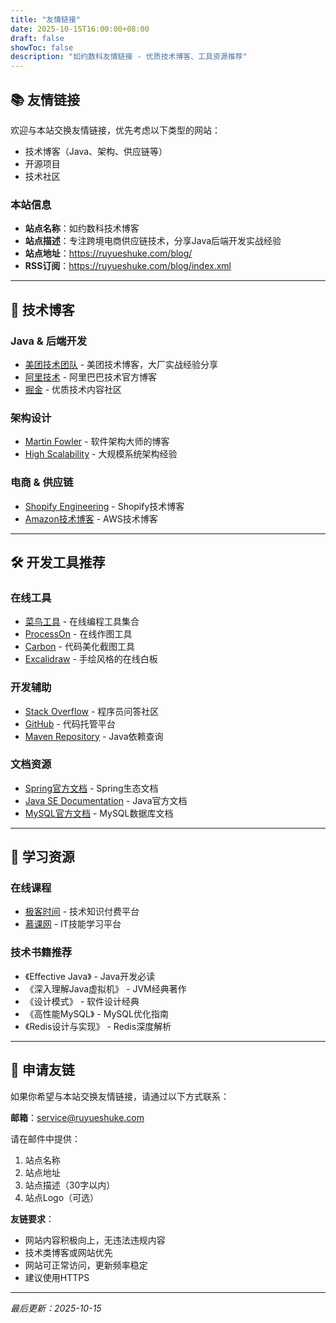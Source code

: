 ```yaml
---
title: "友情链接"
date: 2025-10-15T16:00:00+08:00
draft: false
showToc: false
description: "如约数科友情链接 - 优质技术博客、工具资源推荐"
---
```


## 📚 友情链接

欢迎与本站交换友情链接，优先考虑以下类型的网站：
- 技术博客（Java、架构、供应链等）
- 开源项目
- 技术社区

### 本站信息
- **站点名称**：如约数科技术博客
- **站点描述**：专注跨境电商供应链技术，分享Java后端开发实战经验
- **站点地址**：https://ruyueshuke.com/blog/
- **RSS订阅**：https://ruyueshuke.com/blog/index.xml

---

## 🔗 技术博客

### Java & 后端开发
- [美团技术团队](https://tech.meituan.com/) - 美团技术博客，大厂实战经验分享
- [阿里技术](https://102.alibaba.com/tech-list/) - 阿里巴巴技术官方博客
- [掘金](https://juejin.cn/) - 优质技术内容社区

### 架构设计
- [Martin Fowler](https://martinfowler.com/) - 软件架构大师的博客
- [High Scalability](http://highscalability.com/) - 大规模系统架构经验

### 电商 & 供应链
- [Shopify Engineering](https://shopify.engineering/) - Shopify技术博客
- [Amazon技术博客](https://aws.amazon.com/cn/blogs/) - AWS技术博客

---

## 🛠️ 开发工具推荐

### 在线工具
- [菜鸟工具](https://c.runoob.com/) - 在线编程工具集合
- [ProcessOn](https://www.processon.com/) - 在线作图工具
- [Carbon](https://carbon.now.sh/) - 代码美化截图工具
- [Excalidraw](https://excalidraw.com/) - 手绘风格的在线白板

### 开发辅助
- [Stack Overflow](https://stackoverflow.com/) - 程序员问答社区
- [GitHub](https://github.com/) - 代码托管平台
- [Maven Repository](https://mvnrepository.com/) - Java依赖查询

### 文档资源
- [Spring官方文档](https://spring.io/projects) - Spring生态文档
- [Java SE Documentation](https://docs.oracle.com/en/java/) - Java官方文档
- [MySQL官方文档](https://dev.mysql.com/doc/) - MySQL数据库文档

---

## 📖 学习资源

### 在线课程
- [极客时间](https://time.geekbang.org/) - 技术知识付费平台
- [慕课网](https://www.imooc.com/) - IT技能学习平台

### 技术书籍推荐
- 《Effective Java》 - Java开发必读
- 《深入理解Java虚拟机》 - JVM经典著作
- 《设计模式》 - 软件设计经典
- 《高性能MySQL》 - MySQL优化指南
- 《Redis设计与实现》 - Redis深度解析

---

## 🤝 申请友链

如果你希望与本站交换友情链接，请通过以下方式联系：

**邮箱**：[service@ruyueshuke.com](mailto:service@ruyueshuke.com)

请在邮件中提供：
1. 站点名称
2. 站点地址
3. 站点描述（30字以内）
4. 站点Logo（可选）

**友链要求**：
- 网站内容积极向上，无违法违规内容
- 技术类博客或网站优先
- 网站可正常访问，更新频率稳定
- 建议使用HTTPS

---

*最后更新：2025-10-15*
